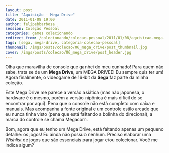 ```yaml
---
layout: post
title: "Aquisição - Mega Drive"
date: 2011-01-08 19:00
author: felipebbarbosa
session: Coleção Pessoal
categories: games colecionando
redirect_from: /colecionando/colecao-pessoal/2011/01/08/aquisicao-mega-drive.html
tags: [sega, mega-drive, categoria-colecao-pessoal]
thumbnail: /imgs/posts/colecao/06_mega_drive/post_thumbnail.jpg
cover: /imgs/posts/colecao/06_mega_drive/post_header.jpg
---
```


Olha que maravilha de console que ganhei do meu cunhado! Para quem não sabe, trata se de um **Mega Drive**, um MEGA DRIVEE! Eu sempre quis ter um! Agora finalmente, o videogame de 16-bit da **Sega** faz parte da minha coleção.

<!--more-->

Este Mega Drive me parece a versão asiática (mas não japonesa, o hardware é o mesmo, porém a versão nipônica é mais difícil de se encontrar por aqui). Pena que o console não está completo com caixa e manuais. Mas acompanha a fonte original e um controle estilo arcade que eu nunca tinha visto (pena que está faltando a bolinha do direcional), a marca do controle se chama Megacom.

Bom, agora que eu tenho um Mega Drive, está faltando apenas um pequeno detalhe: os jogos! Eu ainda não possuo nenhum. Preciso elaborar uma _Wishlist_ de jogos que são essenciais para jogar e/ou colecionar. Você me indica algum?
